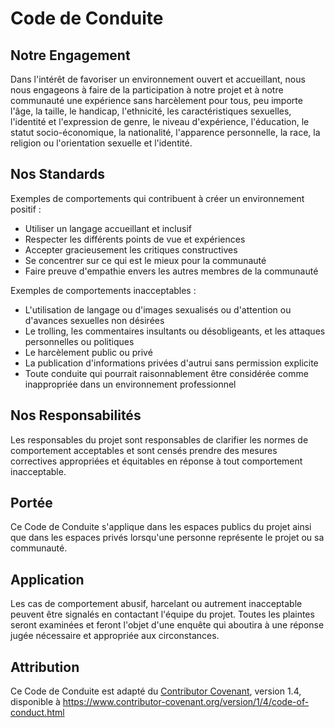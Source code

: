 # Code de Conduite

## Notre Engagement

Dans l'intérêt de favoriser un environnement ouvert et accueillant, nous nous engageons à faire de la participation à notre projet et à notre communauté une expérience sans harcèlement pour tous, peu importe l'âge, la taille, le handicap, l'ethnicité, les caractéristiques sexuelles, l'identité et l'expression de genre, le niveau d'expérience, l'éducation, le statut socio-économique, la nationalité, l'apparence personnelle, la race, la religion ou l'orientation sexuelle et l'identité.

## Nos Standards

Exemples de comportements qui contribuent à créer un environnement positif :

- Utiliser un langage accueillant et inclusif
- Respecter les différents points de vue et expériences
- Accepter gracieusement les critiques constructives
- Se concentrer sur ce qui est le mieux pour la communauté
- Faire preuve d'empathie envers les autres membres de la communauté

Exemples de comportements inacceptables :

- L'utilisation de langage ou d'images sexualisés ou d'attention ou d'avances sexuelles non désirées
- Le trolling, les commentaires insultants ou désobligeants, et les attaques personnelles ou politiques
- Le harcèlement public ou privé
- La publication d'informations privées d'autrui sans permission explicite
- Toute conduite qui pourrait raisonnablement être considérée comme inappropriée dans un environnement professionnel

## Nos Responsabilités

Les responsables du projet sont responsables de clarifier les normes de comportement acceptables et sont censés prendre des mesures correctives appropriées et équitables en réponse à tout comportement inacceptable.

## Portée

Ce Code de Conduite s'applique dans les espaces publics du projet ainsi que dans les espaces privés lorsqu'une personne représente le projet ou sa communauté.

## Application

Les cas de comportement abusif, harcelant ou autrement inacceptable peuvent être signalés en contactant l'équipe du projet. Toutes les plaintes seront examinées et feront l'objet d'une enquête qui aboutira à une réponse jugée nécessaire et appropriée aux circonstances.

## Attribution

Ce Code de Conduite est adapté du [Contributor Covenant][homepage], version 1.4, disponible à https://www.contributor-covenant.org/version/1/4/code-of-conduct.html

[homepage]: https://www.contributor-covenant.org
